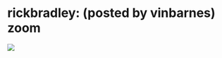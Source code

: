 <!--
id: 172195042
link: http://tumblr.atmos.org/post/172195042/rickbradley-posted-by-vinbarnes-zoom
slug: rickbradley-posted-by-vinbarnes-zoom
date: Wed Aug 26 2009 08:56:52 GMT-0700 (PDT)
publish: 2009-08-026
tags: 
title: rickbradley:
(posted by vinbarnes) zoom
-->


rickbradley:
(posted by vinbarnes) zoom
=======================================

![](http://www.tumblr.com/photo/1280/atmos/172195042/1/tumblr_kozhq047331qz64oi)

